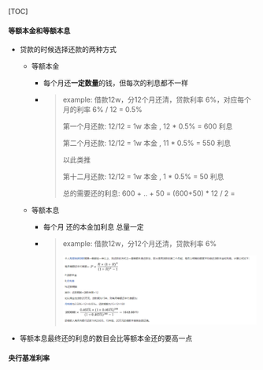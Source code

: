 [TOC]





#### 等额本金和等额本息

* 贷款的时候选择还款的两种方式

  * 等额本金

    * 每个月还**一定数量**的钱，但每次的利息都不一样

    * > example: 借款12w，分12个月还清，贷款利率 6%，对应每个月的利率 6% / 12 = 0.5%
      >
      > 第一个月还款: 12/12 = 1w 本金 , 12 * 0.5% = 600 利息
      >
      > 第二个月还款: 12/12 = 1w 本金 , 11 * 0.5% = 550 利息
      >
      > 以此类推
      >
      > 第十二月还款: 12/12 = 1w 本金 , 1 * 0.5% = 50 利息
      >
      > 总的需要还的利息: 600 + .. + 50 = (600+50) * 12 / 2 = 

  * 等额本息

    * 每个月 还的本金加利息 总量一定

    * > example: 借款12w，分12个月还清，贷款利率 6%
      >
      > ![image-20200320100655091](finance_1/image-20200320100655091.png)

* 等额本息最终还的利息的数目会比等额本金还的要高一点



#### 央行基准利率

